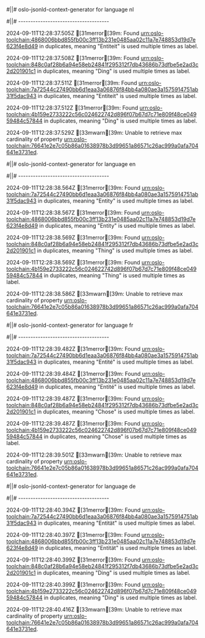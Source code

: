 #||# oslo-jsonld-context-generator for language nl  

#||# -------------------------------------  

2024-09-11T12:28:37.505Z [31merror[39m: Found [urn:oslo-toolchain:4868006bbd855fb00c3ff13b231e0485aa02c11a7e748853d19d7e623f4e8d49](all-cultureel-erfgoed-object-ap.jsonld#L6810) in duplicates, meaning "Entiteit" is used multiple times as label.

2024-09-11T12:28:37.508Z [31merror[39m: Found [urn:oslo-toolchain:848c0af28b6a94e58eb24841f295312f7db43686b73dfbe5e2ad3c2d201901c1](all-cultureel-erfgoed-object-ap.jsonld#L6861) in duplicates, meaning "Ding" is used multiple times as label.

2024-09-11T12:28:37.511Z [31merror[39m: Found [urn:oslo-toolchain:7a72544c27490bb6d1eaa3a06876f84bb4a080ae3a1575914751ab31f5dac943](all-cultureel-erfgoed-object-ap.jsonld#L1656) in duplicates, meaning "Entiteit" is used multiple times as label.

2024-09-11T12:28:37.512Z [31merror[39m: Found [urn:oslo-toolchain:4b159e2733222c56c024622742d896f07b67d7c71e809f48ce04959484c57844](all-cultureel-erfgoed-object-ap.jsonld#L1840) in duplicates, meaning "Ding" is used multiple times as label.

2024-09-11T12:28:37.529Z [33mwarn[39m: Unable to retrieve max cardinality of property [urn:oslo-toolchain:76641e2e7c05b86a01638978b3d99651a86571c26ac999a0afa704641e3731ed](all-cultureel-erfgoed-object-ap.jsonld#L4875).

#||# oslo-jsonld-context-generator for language en  

#||# -------------------------------------  

2024-09-11T12:28:38.564Z [31merror[39m: Found [urn:oslo-toolchain:7a72544c27490bb6d1eaa3a06876f84bb4a080ae3a1575914751ab31f5dac943](all-cultureel-erfgoed-object-ap.jsonld#L1656) in duplicates, meaning "Entity" is used multiple times as label.

2024-09-11T12:28:38.567Z [31merror[39m: Found [urn:oslo-toolchain:4868006bbd855fb00c3ff13b231e0485aa02c11a7e748853d19d7e623f4e8d49](all-cultureel-erfgoed-object-ap.jsonld#L6810) in duplicates, meaning "Entity" is used multiple times as label.

2024-09-11T12:28:38.569Z [31merror[39m: Found [urn:oslo-toolchain:848c0af28b6a94e58eb24841f295312f7db43686b73dfbe5e2ad3c2d201901c1](all-cultureel-erfgoed-object-ap.jsonld#L6861) in duplicates, meaning "Thing" is used multiple times as label.

2024-09-11T12:28:38.569Z [31merror[39m: Found [urn:oslo-toolchain:4b159e2733222c56c024622742d896f07b67d7c71e809f48ce04959484c57844](all-cultureel-erfgoed-object-ap.jsonld#L1840) in duplicates, meaning "Thing" is used multiple times as label.

2024-09-11T12:28:38.586Z [33mwarn[39m: Unable to retrieve max cardinality of property [urn:oslo-toolchain:76641e2e7c05b86a01638978b3d99651a86571c26ac999a0afa704641e3731ed](all-cultureel-erfgoed-object-ap.jsonld#L4875).

#||# oslo-jsonld-context-generator for language fr  

#||# -------------------------------------  

2024-09-11T12:28:39.482Z [31merror[39m: Found [urn:oslo-toolchain:7a72544c27490bb6d1eaa3a06876f84bb4a080ae3a1575914751ab31f5dac943](all-cultureel-erfgoed-object-ap.jsonld#L1656) in duplicates, meaning "Entité" is used multiple times as label.

2024-09-11T12:28:39.484Z [31merror[39m: Found [urn:oslo-toolchain:4868006bbd855fb00c3ff13b231e0485aa02c11a7e748853d19d7e623f4e8d49](all-cultureel-erfgoed-object-ap.jsonld#L6810) in duplicates, meaning "Entité" is used multiple times as label.

2024-09-11T12:28:39.487Z [31merror[39m: Found [urn:oslo-toolchain:848c0af28b6a94e58eb24841f295312f7db43686b73dfbe5e2ad3c2d201901c1](all-cultureel-erfgoed-object-ap.jsonld#L6861) in duplicates, meaning "Chose" is used multiple times as label.

2024-09-11T12:28:39.487Z [31merror[39m: Found [urn:oslo-toolchain:4b159e2733222c56c024622742d896f07b67d7c71e809f48ce04959484c57844](all-cultureel-erfgoed-object-ap.jsonld#L1840) in duplicates, meaning "Chose" is used multiple times as label.

2024-09-11T12:28:39.501Z [33mwarn[39m: Unable to retrieve max cardinality of property [urn:oslo-toolchain:76641e2e7c05b86a01638978b3d99651a86571c26ac999a0afa704641e3731ed](all-cultureel-erfgoed-object-ap.jsonld#L4875).

#||# oslo-jsonld-context-generator for language de  

#||# -------------------------------------  

2024-09-11T12:28:40.394Z [31merror[39m: Found [urn:oslo-toolchain:7a72544c27490bb6d1eaa3a06876f84bb4a080ae3a1575914751ab31f5dac943](all-cultureel-erfgoed-object-ap.jsonld#L1656) in duplicates, meaning "Entität" is used multiple times as label.

2024-09-11T12:28:40.397Z [31merror[39m: Found [urn:oslo-toolchain:4868006bbd855fb00c3ff13b231e0485aa02c11a7e748853d19d7e623f4e8d49](all-cultureel-erfgoed-object-ap.jsonld#L6810) in duplicates, meaning "Entität" is used multiple times as label.

2024-09-11T12:28:40.399Z [31merror[39m: Found [urn:oslo-toolchain:848c0af28b6a94e58eb24841f295312f7db43686b73dfbe5e2ad3c2d201901c1](all-cultureel-erfgoed-object-ap.jsonld#L6861) in duplicates, meaning "Ding" is used multiple times as label.

2024-09-11T12:28:40.399Z [31merror[39m: Found [urn:oslo-toolchain:4b159e2733222c56c024622742d896f07b67d7c71e809f48ce04959484c57844](all-cultureel-erfgoed-object-ap.jsonld#L1840) in duplicates, meaning "Ding" is used multiple times as label.

2024-09-11T12:28:40.416Z [33mwarn[39m: Unable to retrieve max cardinality of property [urn:oslo-toolchain:76641e2e7c05b86a01638978b3d99651a86571c26ac999a0afa704641e3731ed](all-cultureel-erfgoed-object-ap.jsonld#L4875).


